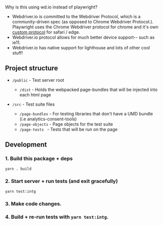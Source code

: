 Why is this using wd.io instead of playwright?

- Webdriver.io is committed to the Webdriver Protocol, which is a community-driven spec (as opposed to Chrome Webdriver Protocol.). Playwright uses the Chrome Webdriver protocol for chrome and it's own [custom protocol](https://github.com/microsoft/playwright/issues/4862) for safari / edge.
- Webdriver.io protocol allows for much better device support-- such as ie11.
- Webdriver.io has native support for lighthouse and lots of other cool stuff!

## Project structure
- `/public` - Test server root
  - `/dist` - Holds the webpacked page-bundles that will be injected into each html page

- `/src` - Test suite files
  - `/page-bundles` - For testing libraries that don't have a UMD bundle (i.e analytics-consent-tools)
  - `/page-objects` - Page objects for the test suite
  - `/page-tests ` - Tests that will be run on the page

## Development
### 1. Build this package + deps
```sh
yarn . build
```
### 2. Start server + run tests (and exit gracefully)
```
yarn test:intg
```
### 3. Make code changes.

### 4. Build + re-run tests with `yarn test:intg`.

